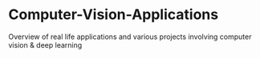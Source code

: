 # Computer-Vision-Applications
Overview of real life applications and various projects involving computer vision &amp; deep learning 
